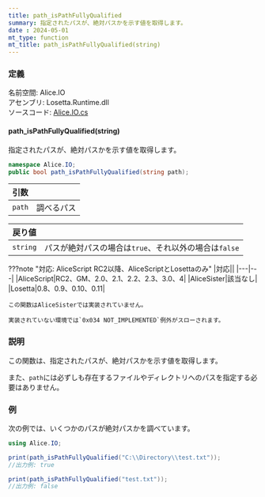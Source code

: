 ```yaml
---
title: path_isPathFullyQualified
summary: 指定されたパスが、絶対パスかを示す値を取得します。
date : 2024-05-01
mt_type: function
mt_title: path_isPathFullyQualified(string)
---
```


### 定義
名前空間: Alice.IO<br/>
アセンブリ: Losetta.Runtime.dll<br/>
ソースコード: [Alice.IO.cs](https://github.com/WSOFT-Project/Losetta/blob/master/Losetta.Runtime/Alice.IO.cs)

#### path_isPathFullyQualified(string)

指定されたパスが、絶対パスかを示す値を取得します。

```cs title="AliceScript"
namespace Alice.IO;
public bool path_isPathFullyQualified(string path);
```

|引数| |
|-|-|
|`path`|調べるパス|

|戻り値| |
|-|-|
|`string`|パスが絶対パスの場合は`true`、それ以外の場合は`false`|

???note "対応: AliceScript RC2以降、AliceScriptとLosettaのみ"
    |対応||
    |---|---|
    |AliceScript|RC2、GM、2.0、2.1、2.2、2.3、3.0、4|
    |AliceSister|該当なし|
    |Losetta|0.8、0.9、0.10、0.11|

    この関数はAliceSisterでは実装されていません。

    実装されていない環境では`0x034 NOT_IMPLEMENTED`例外がスローされます。

### 説明
この関数は、指定されたパスが、絶対パスかを示す値を取得します。

また、`path`には必ずしも存在するファイルやディレクトリへのパスを指定する必要はありません。

### 例
次の例では、いくつかのパスが絶対パスかを調べています。

```cs title="AliceScript"
using Alice.IO;

print(path_isPathFullyQualified("C:\\Directory\\test.txt"));
//出力例: true

print(path_isPathFullyQualified("test.txt"));
//出力例: false
```